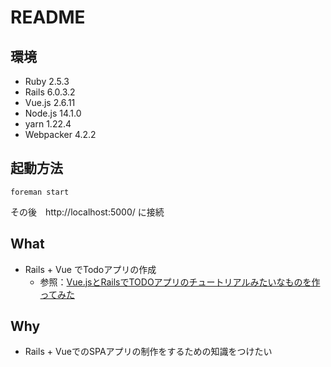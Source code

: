 # README
## 環境
- Ruby      2.5.3
- Rails     6.0.3.2
- Vue.js    2.6.11
- Node.js   14.1.0
- yarn      1.22.4
- Webpacker 4.2.2

## 起動方法
```
foreman start
```
その後　http://localhost:5000/ に接続

## What
- Rails + Vue でTodoアプリの作成
  - 参照：[Vue.jsとRailsでTODOアプリのチュートリアルみたいなものを作ってみた](https://qiita.com/naoki85/items/51a8b0f2cbf949d08b11)

## Why
- Rails + VueでのSPAアプリの制作をするための知識をつけたい